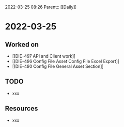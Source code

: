 2022-03-25 08:26
Parent:: [[Daily]]

# 2022-03-25

## Worked on

- [[DIE-497 API and Client work]]
- [[DIE-496 Config File Asset Config File Excel Export]]
- [[DIE-490 Config File General Asset Section]]

## TODO

- xxx

## Resources

- xxx
